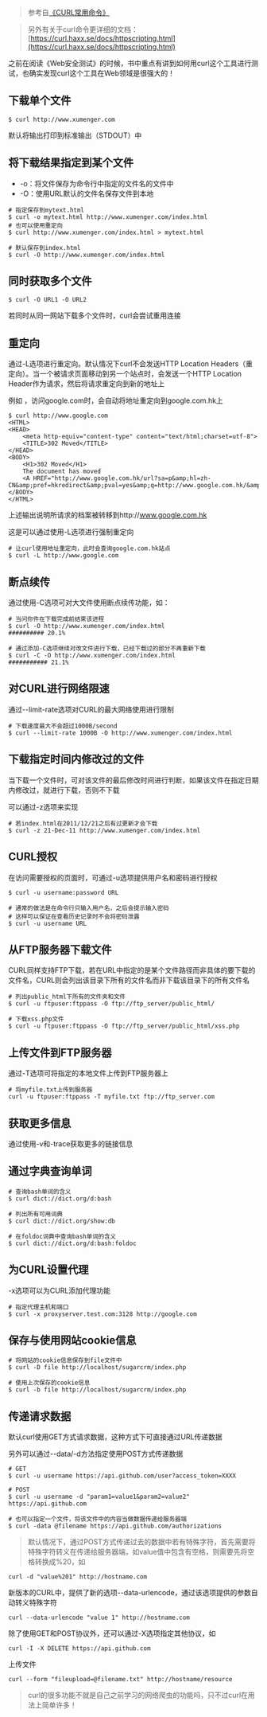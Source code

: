 >参考自[《CURL常用命令》](http://www.cnblogs.com/gbyukg/p/3326825.html)

>另外有关于curl命令更详细的文档：[https://curl.haxx.se/docs/httpscripting.html](https://curl.haxx.se/docs/httpscripting.html)

之前在阅读《Web安全测试》的时候，书中重点有讲到如何用curl这个工具进行测试，也确实发现curl这个工具在Web领域是很强大的！

## 下载单个文件

```
$ curl http://www.xumenger.com
```

默认将输出打印到标准输出（STDOUT）中

## 将下载结果指定到某个文件

* -o：将文件保存为命令行中指定的文件名的文件中
* -O：使用URL默认的文件名保存文件到本地

```
# 指定保存到mytext.html
$ curl -o mytext.html http://www.xumenger.com/index.html
# 也可以使用重定向
$ curl http://www.xumenger.com/index.html > mytext.html

# 默认保存到index.html
$ curl -O http://www.xumenger.com/index.html
```

## 同时获取多个文件

```
$ curl -O URL1 -O URL2
```

若同时从同一网站下载多个文件时，curl会尝试重用连接

## 重定向

通过-L选项进行重定向。默认情况下curl不会发送HTTP Location Headers（重定向）。当一个被请求页面移动到另一个站点时，会发送一个HTTP Location Header作为请求，然后将请求重定向到新的地址上

例如 ，访问google.com时，会自动将地址重定向到google.com.hk上

```
$ curl http://www.google.com
<HTML>
<HEAD>
    <meta http-equiv="content-type" content="text/html;charset=utf-8">
    <TITLE>302 Moved</TITLE>
</HEAD>
<BODY>
    <H1>302 Moved</H1>
    The document has moved
    <A HREF="http://www.google.com.hk/url?sa=p&amp;hl=zh-CN&amp;pref=hkredirect&amp;pval=yes&amp;q=http://www.google.com.hk/&amp;ust=1379402837567135amp;usg=AFQjCNF3o7umf3jyJpNDPuF7KTibavE4aA">here</A>.
</BODY>
</HTML>
```

上述输出说明所请求的档案被转移到http://www.google.com.hk

这是可以通过使用-L选项进行强制重定向

```
# 让curl使用地址重定向，此时会查询google.com.hk站点
$ curl -L http://www.google.com
```

## 断点续传

通过使用-C选项可对大文件使用断点续传功能，如：

```
# 当问你件在下载完成前结束该进程
$ curl -O http://www.xumenger.com/index.html
########## 20.1%

# 通过添加-C选项继续对改文件进行下载，已经下载过的部分不再重新下载
$ curl -C -O http://www.xumenger.com/index.html
########### 21.1%
```

## 对CURL进行网络限速

通过--limit-rate选项对CURL的最大网络使用进行限制

```
# 下载速度最大不会超过1000B/second
$ curl --limit-rate 1000B -O http://www.xumenger.com/index.html
```

## 下载指定时间内修改过的文件

当下载一个文件时，可对该文件的最后修改时间进行判断，如果该文件在指定日期内修改过，就进行下载，否则不下载

可以通过-z选项来实现

```
# 若index.html在2011/12/21之后有过更新才会下载
$ curl -z 21-Dec-11 http://www.xumenger.com/index.html
```

## CURL授权

在访问需要授权的页面时，可通过-u选项提供用户名和密码进行授权

```
$ curl -u username:password URL

# 通常的做法是在命令行只输入用户名，之后会提示输入密码
# 这样可以保证在查看历史记录时不会将密码泄露
$ curl -u username URL
```

## 从FTP服务器下载文件

CURL同样支持FTP下载，若在URL中指定的是某个文件路径而非具体的要下载的文件名，CURL则会列出该目录下所有的文件名而非下载该目录下的所有文件名

```
# 列出public_html下所有的文件夹和文件
$ curl -u ftpuser:ftppass -O ftp://ftp_server/public_html/

# 下载xss.php文件
$ curl -u ftpuser:ftppass -O ftp://ftp_server/public_html/xss.php
```

## 上传文件到FTP服务器

通过-T选项可将指定的本地文件上传到FTP服务器上

```
# 将myfile.txt上传到服务器
curl -u ftpuser:ftppass -T myfile.txt ftp://ftp_server.com
```

## 获取更多信息

通过使用-v和-trace获取更多的链接信息

## 通过字典查询单词

```
# 查询bash单词的含义
$ curl dict://dict.org/d:bash

# 列出所有可用词典
$ curl dict://dict.org/show:db

# 在foldoc词典中查询bash单词的含义
$ curl dict://dict.org/d:bash:foldoc
```

## 为CURL设置代理

-x选项可以为CURL添加代理功能

```
# 指定代理主机和端口
$ curl -x proxyserver.test.com:3128 http://google.com
```

## 保存与使用网站cookie信息

```
# 将网站的cookie信息保存到file文件中
$ curl -D file http://localhost/sugarcrm/index.php

# 使用上次保存的cookie信息
$ curl -b file http://localhost/sugarcrm/index.php
```

## 传递请求数据

默认curl使用GET方式请求数据，这种方式下可直接通过URL传递数据

另外可以通过--data/-d方法指定使用POST方式传递数据

```
# GET
$ curl -u username https://api.github.com/user?access_token=XXXX

# POST
$ curl -u username -d "param1=value1&param2=value2" https://api.github.com

# 也可以指定一个文件，将该文件中的内容当做数据传递给服务器端
$ curl -data @filename https://api.github.com/authorizations
```

>默认情况下，通过POST方式传递过去的数据中若有特殊字符，首先需要将特殊字符转义在传递给服务器端，如value值中包含有空格，则需要先将空格转换成%20，如

```
curl -d "value%201" http://hostname.com
```

新版本的CURL中，提供了新的选项--data-urlencode，通过该选项提供的参数自动转义特殊字符

```
curl --data-urlencode "value 1" http://hostname.com
```

除了使用GET和POST协议外，还可以通过-X选项指定其他协议，如

```
curl -I -X DELETE https://api.github.com
```

上传文件

```
curl --form "fileupload=@filename.txt" http://hostname/resource
```

>curl的很多功能不就是自己之前学习的网络爬虫的功能吗，只不过curl在用法上简单许多！
